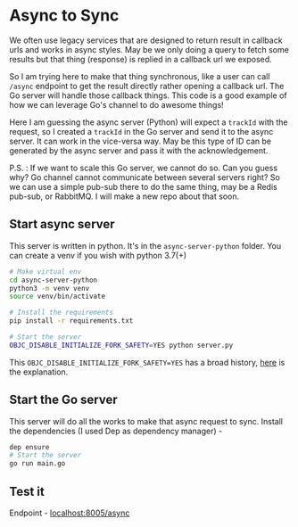 # Async to Sync
We often use legacy services that are designed to return result in callback urls and works in async styles. May be we only doing a query to fetch some results but that thing (response) is replied in a callback url we exposed. 

So I am trying here to make that thing synchronous, like a user can call `/async` endpoint to get the result directly rather opening a callback url. The Go server will handle those callback things. This code is a good example of how we can leverage Go's channel to do awesome things!

Here I am guessing the async server (Python) will expect a `trackId` with the request, so I created a `trackId` in the Go server and send it to the async server. It can work in the vice-versa way. May be this type of ID can be generated by the async server and pass it with the acknowledgement.

P.S. : If we want to scale this Go server, we cannot do so. Can you guess why?
Go channel cannot communicate between several servers right? So we can use  a simple pub-sub there to do the same thing, may be a Redis pub-sub, or RabbitMQ. I will make a new repo about that soon.

## Start async server
This server is written in python. It's in the `async-server-python` folder. 
You can create a venv if you wish with python 3.7(+)
```bash
# Make virtual env 
cd async-server-python
python3 -m venv venv
source venv/bin/activate

# Install the requirements 
pip install -r requirements.txt

# Start the server 
OBJC_DISABLE_INITIALIZE_FORK_SAFETY=YES python server.py
```
This `OBJC_DISABLE_INITIALIZE_FORK_SAFETY=YES` has a broad history, [here](https://stackoverflow.com/questions/50168647/multiprocessing-causes-python-to-crash-and-gives-an-error-may-have-been-in-progr#comment92429088_52230415) is the explanation.

## Start the Go server
This server will do all the works to make that async request to sync. 
Install the dependencies (I used Dep as dependency manager) - 
```bash
dep ensure
# Start the server 
go run main.go
```

## Test it
Endpoint - [localhost:8005/async](localhost:8005/async) 
